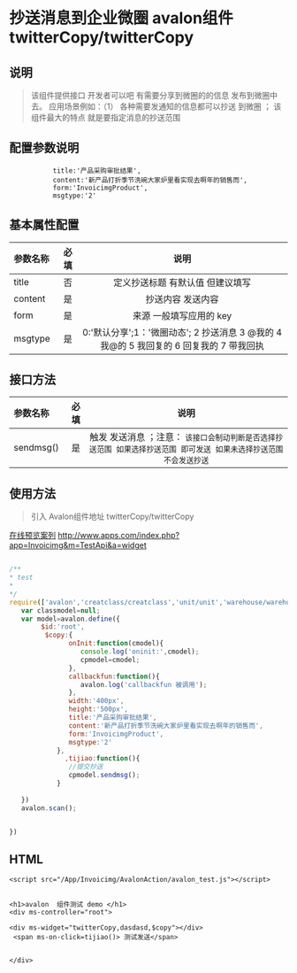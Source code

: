 # 抄送消息到企业微圈 avalon组件 twitterCopy/twitterCopy

## 说明

  > 该组件提供接口 开发者可以吧 有需要分享到微圈的的信息 发布到微圈中去。
  > 应用场景例如：（1） 各种需要发通知的信息都可以抄送 到微圈  ；
  > 该组件最大的特点 就是要指定消息的抄送范围



## 配置参数说明
               title:'产品采购审批结果',
               content:'新产品打折季节洗碗大家炉里看实现去啊年的销售而',
               form:'InvoicimgProduct',
               msgtype:'2'

## 基本属性配置

| 参数名称      |    必填 | 说明  |
| :-------- | --------:| :--: |
|title|否| 定义抄送标题 有默认值 但建议填写 |
|content|是| 抄送内容 发送内容  |
|form|是| 来源 一般填写应用的 key  |
|msgtype|是|    0:'默认分享';1：'微圈动态'; 2 抄送消息 3 @我的 4 我@的 5 我回复的 6 回复我的 7 带我回执 |

##  接口方法

| 参数名称      |    必填 | 说明  |
| :-------- | --------:| :--: |
|sendmsg()|是| 触发 发送消息 ；注意： `该接口会制动判断是否选择抄送范围 如果选择抄送范围 即可发送 如果未选择抄送范围 不会发送抄送`  |



## 使用方法

  > 引入 Avalon组件地址 twitterCopy/twitterCopy

   [在线预览案列](http://www.apps.com/index.php?app=Invoicimg&m=TestApi&a=widget) http://www.apps.com/index.php?app=Invoicimg&m=TestApi&a=widget

``` javascript

/**
* test
* 
*/
require(['avalon','creatclass/creatclass','unit/unit','warehouse/warehouse','createproduct/createproduct','format/format','domReady!'],function(avalon){
   var classmodel=null;
   var model=avalon.define({ 
        $id:'root',
         $copy:{
               onInit:function(cmodel){
                  console.log('oninit:',cmodel);
                  cpmodel=cmodel;
               },
               callbackfun:function(){
                  avalon.log('callbackfun 被调用');
               },
               width:'400px',
               height:'500px',
               title:'产品采购审批结果',
               content:'新产品打折季节洗碗大家炉里看实现去啊年的销售而',
               form:'InvoicimgProduct',
               msgtype:'2'
            },
              ,tijiao:function(){
               //提交抄送
               cpmodel.sendmsg();
            }
            
   })
   avalon.scan();


})

```
## HTML
```
<script src="/App/Invoicimg/AvalonAction/avalon_test.js"></script>


<h1>avalon  组件测试 demo </h1>
<div ms-controller="root">
 
<div ms-widget="twitterCopy,dasdasd,$copy"></div>
 <span ms-on-click=tijiao()> 测试发送</span>


</div>





```




